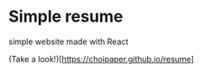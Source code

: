 # Simple resume
 
 simple website made with React
 
 (Take a look!)[https://choipaper.github.io/resume]
